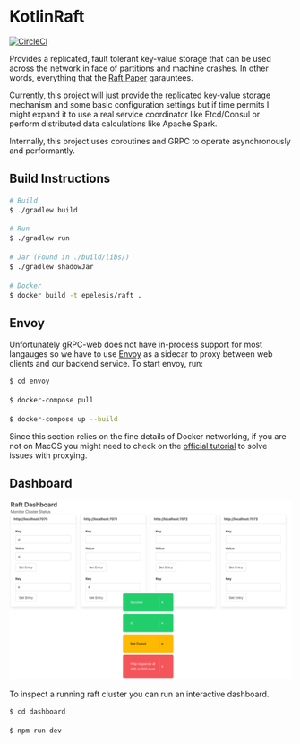 # KotlinRaft
[![CircleCI](https://circleci.com/gh/epellis/KotlinRaft.svg?style=svg)](https://circleci.com/gh/epellis/KotlinRaft)

Provides a replicated, fault tolerant key-value storage that can be used across the network in face of partitions and machine crashes. In other words, everything that the [Raft Paper](https://raft.github.io/raft.pdf) garauntees.

Currently, this project will just provide the replicated key-value storage mechanism and some basic configuration settings but if time permits I might expand it to use a real service coordinator like Etcd/Consul or perform distributed data calculations like Apache Spark.

Internally, this project uses coroutines and GRPC to operate asynchronously and performantly.

## Build Instructions
```bash
# Build
$ ./gradlew build

# Run
$ ./gradlew run

# Jar (Found in ./build/libs/)
$ ./gradlew shadowJar

# Docker
$ docker build -t epelesis/raft .
```

## Envoy
Unfortunately gRPC-web does not have in-process support for most langauges
so we have to use [Envoy](https://www.envoyproxy.io/) as a sidecar to proxy between web clients and our backend
service. To start envoy, run:
```bash
$ cd envoy

$ docker-compose pull

$ docker-compose up --build
```
Since this section relies on the fine details of Docker networking, if you are not
on MacOS you might need to check on the 
[official tutorial](https://github.com/grpc/grpc-web/tree/master/net/grpc/gateway/examples/helloworld)
to solve issues with proxying.

## Dashboard

![Dashboard](./documentation/dashboard.png)

To inspect a running raft cluster you can run an interactive dashboard.
```bash
$ cd dashboard

$ npm run dev
```
